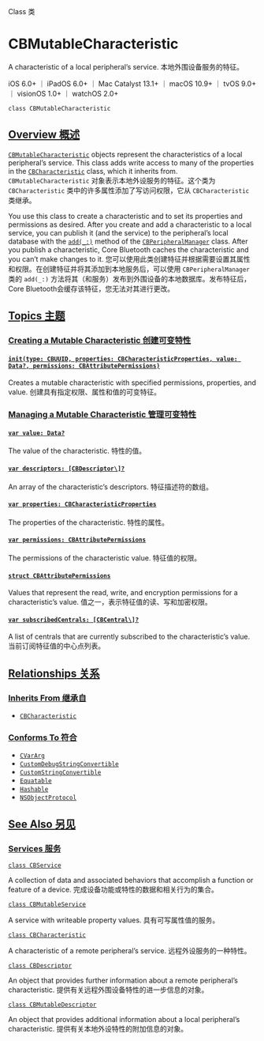 Class 类

# CBMutableCharacteristic

A characteristic of a local peripheral’s service.
本地外围设备服务的特征。

iOS 6.0+ ｜ iPadOS 6.0+ ｜ Mac Catalyst 13.1+ ｜ macOS 10.9+ ｜ tvOS 9.0+ ｜ visionOS 1.0+ ｜ watchOS 2.0+ 

```
class CBMutableCharacteristic
```



## [Overview 概述](https://developer.apple.com/documentation/corebluetooth/cbmutablecharacteristic#overview)

[`CBMutableCharacteristic`](https://developer.apple.com/documentation/corebluetooth/cbmutablecharacteristic) objects represent the characteristics of a local peripheral’s service. This class adds write access to many of the properties in the [`CBCharacteristic`](https://developer.apple.com/documentation/corebluetooth/cbcharacteristic) class, which it inherits from.
`CBMutableCharacteristic` 对象表示本地外设服务的特征。这个类为 `CBCharacteristic` 类中的许多属性添加了写访问权限，它从 `CBCharacteristic` 类继承。

You use this class to create a characteristic and to set its properties and permissions as desired. After you create and add a characteristic to a local service, you can publish it (and the service) to the peripheral’s local database with the [`add(_:)`](https://developer.apple.com/documentation/corebluetooth/cbperipheralmanager/add(_:)) method of the [`CBPeripheralManager`](https://developer.apple.com/documentation/corebluetooth/cbperipheralmanager) class. After you publish a characteristic, Core Bluetooth caches the characteristic and you can’t make changes to it.
您可以使用此类创建特征并根据需要设置其属性和权限。在创建特征并将其添加到本地服务后，可以使用 `CBPeripheralManager` 类的 `add(_:)` 方法将其（和服务）发布到外围设备的本地数据库。发布特征后，Core Bluetooth会缓存该特征，您无法对其进行更改。



## [Topics 主题](https://developer.apple.com/documentation/corebluetooth/cbmutablecharacteristic#topics)

### [Creating a Mutable Characteristic 创建可变特性](https://developer.apple.com/documentation/corebluetooth/cbmutablecharacteristic#Creating-a-Mutable-Characteristic)

#### [`init(type: CBUUID, properties: CBCharacteristicProperties, value: Data?, permissions: CBAttributePermissions)`](https://developer.apple.com/documentation/corebluetooth/cbmutablecharacteristic/init(type:properties:value:permissions:))

Creates a mutable characteristic with specified permissions, properties, and value.
创建具有指定权限、属性和值的可变特征。



### [Managing a Mutable Characteristic 管理可变特性](https://developer.apple.com/documentation/corebluetooth/cbmutablecharacteristic#Managing-a-Mutable-Characteristic)

#### [`var value: Data?`](https://developer.apple.com/documentation/corebluetooth/cbmutablecharacteristic/value)

The value of the characteristic.
特性的值。



#### [`var descriptors: [CBDescriptor\]?`](https://developer.apple.com/documentation/corebluetooth/cbmutablecharacteristic/descriptors)

An array of the characteristic’s descriptors.
特征描述符的数组。



#### [`var properties: CBCharacteristicProperties`](https://developer.apple.com/documentation/corebluetooth/cbmutablecharacteristic/properties)

The properties of the characteristic.
特性的属性。



#### [`var permissions: CBAttributePermissions`](https://developer.apple.com/documentation/corebluetooth/cbmutablecharacteristic/permissions)

The permissions of the characteristic value.
特征值的权限。



#### [`struct CBAttributePermissions`](https://developer.apple.com/documentation/corebluetooth/cbattributepermissions)

Values that represent the read, write, and encryption permissions for a characteristic’s value.
值之一，表示特征值的读、写和加密权限。



#### [`var subscribedCentrals: [CBCentral\]?`](https://developer.apple.com/documentation/corebluetooth/cbmutablecharacteristic/subscribedcentrals)

A list of centrals that are currently subscribed to the characteristic’s value.
当前订阅特征值的中心点列表。



## [Relationships 关系](https://developer.apple.com/documentation/corebluetooth/cbmutablecharacteristic#relationships)

### [Inherits From 继承自](https://developer.apple.com/documentation/corebluetooth/cbmutablecharacteristic#inherits-from)

- [`CBCharacteristic`](https://developer.apple.com/documentation/corebluetooth/cbcharacteristic)



### [Conforms To 符合](https://developer.apple.com/documentation/corebluetooth/cbmutablecharacteristic#conforms-to)

- [`CVarArg`](https://developer.apple.com/documentation/Swift/CVarArg)
- [`CustomDebugStringConvertible`](https://developer.apple.com/documentation/Swift/CustomDebugStringConvertible)
- [`CustomStringConvertible`](https://developer.apple.com/documentation/Swift/CustomStringConvertible)
- [`Equatable`](https://developer.apple.com/documentation/Swift/Equatable)
- [`Hashable`](https://developer.apple.com/documentation/Swift/Hashable)
- [`NSObjectProtocol`](https://developer.apple.com/documentation/objectivec/nsobjectprotocol)



## [See Also 另见](https://developer.apple.com/documentation/corebluetooth/cbmutablecharacteristic#see-also)

### [Services 服务](https://developer.apple.com/documentation/corebluetooth/cbmutablecharacteristic#Services)

[`class CBService`](https://developer.apple.com/documentation/corebluetooth/cbservice)

A collection of data and associated behaviors that accomplish a function or feature of a device.
完成设备功能或特性的数据和相关行为的集合。

[`class CBMutableService`](https://developer.apple.com/documentation/corebluetooth/cbmutableservice)

A service with writeable property values.
具有可写属性值的服务。

[`class CBCharacteristic`](https://developer.apple.com/documentation/corebluetooth/cbcharacteristic)

A characteristic of a remote peripheral’s service.
远程外设服务的一种特性。

[`class CBDescriptor`](https://developer.apple.com/documentation/corebluetooth/cbdescriptor)

An object that provides further information about a remote peripheral’s characteristic.
提供有关远程外围设备特性的进一步信息的对象。

[`class CBMutableDescriptor`](https://developer.apple.com/documentation/corebluetooth/cbmutabledescriptor)

An object that provides additional information about a local peripheral’s characteristic.
提供有关本地外设特性的附加信息的对象。
